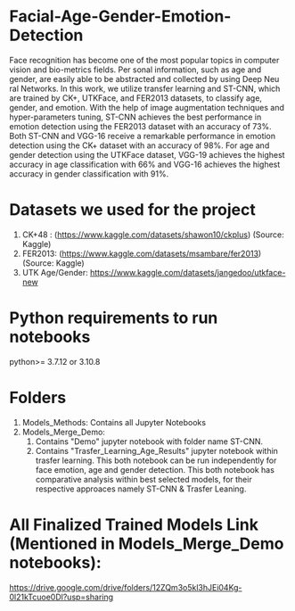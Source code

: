 # Facial-Age-Gender-Emotion-Detection
Face recognition has become one of the most popular topics in computer vision and bio-metrics fields. Per sonal information, such as age and gender, are easily able to be abstracted and collected by using Deep Neu ral Networks. In this work, we utilize transfer learning and ST-CNN, which are trained by CK+, UTKFace, and FER2013 datasets, to classify age, gender, and emotion. With the help of image augmentation techniques and hyper-parameters tuning, ST-CNN achieves the best performance in emotion detection using the FER2013 dataset with an accuracy of 73%. Both ST-CNN and VGG-16 receive a remarkable performance in emotion detection using the CK+ dataset with an accuracy of 98%. For age and gender detection using the UTKFace dataset, VGG-19 achieves the highest accuracy in age classification with 66% and VGG-16 achieves the highest accuracy in gender classification with 91%.
# Datasets we used for the project
1. CK+48 : (https://www.kaggle.com/datasets/shawon10/ckplus) (Source: Kaggle)
2. FER2013: (https://www.kaggle.com/datasets/msambare/fer2013) (Source: Kaggle)
3. UTK Age/Gender: https://www.kaggle.com/datasets/jangedoo/utkface-new
# Python requirements to run notebooks
python>= 3.7.12 or 3.10.8
# Folders
1. Models_Methods: Contains all Jupyter Notebooks 
2. Models_Merge_Demo:
   1. Contains "Demo" jupyter notebook with folder name ST-CNN.
   2. Contains "Trasfer_Learning_Age_Results" jupyter notebook within trasfer learning.
This both notebook can be run independently for face emotion, age and gender detection.
This both notebook has comparative analysis within best selected models, for their respective approaces namely ST-CNN & Trasfer Leaning.
# All Finalized Trained Models Link (Mentioned in Models_Merge_Demo notebooks):
https://drive.google.com/drive/folders/12ZQm3o5kl3hJEi04Kg-0l21kTcuoe0Dl?usp=sharing
